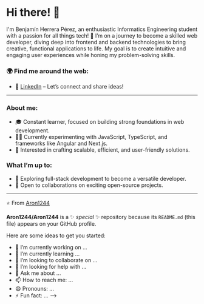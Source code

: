 # Hi there! 👋

I'm Benjamín Herrera Pérez, an enthusiastic Informatics Engineering student with a passion for all things tech! 🚀 I’m on a journey to become a skilled web developer, diving deep into frontend and backend technologies to bring creative, functional applications to life. My goal is to create intuitive and engaging user experiences while honing my problem-solving skills.

### 🌍 Find me around the web:
- 💼 [LinkedIn](https://www.linkedin.com/in/benjamín-herrera-pérez/) – Let’s connect and share ideas!

---

### About me:
- 🎓 Constant learner, focused on building strong foundations in web development.
- 👨‍💻 Currently experimenting with JavaScript, TypeScript, and frameworks like Angular and Next.js.
- 🎯 Interested in crafting scalable, efficient, and user-friendly solutions.

### What I’m up to:
- 🌱 Exploring full-stack development to become a versatile developer.
- 🤝 Open to collaborations on exciting open-source projects.

---

⭐️ From [Aron1244](https://github.com/Aron1244)

<!--
![GitHub Stats](https://github-readme-stats.vercel.app/api?username=Aron1244&show_icons=true&theme=radical)
-->

**Aron1244/Aron1244** is a ✨ _special_ ✨ repository because its `README.md` (this file) appears on your GitHub profile.

Here are some ideas to get you started:

- 🔭 I’m currently working on ...
- 🌱 I’m currently learning ...
- 👯 I’m looking to collaborate on ...
- 🤔 I’m looking for help with ...
- 💬 Ask me about ...
- 📫 How to reach me: ...
- 😄 Pronouns: ...
- ⚡ Fun fact: ...
-->
